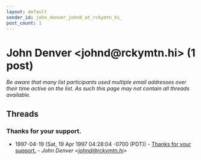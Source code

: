 ```yaml
---
layout: default
sender_id: john_denver_johnd_at_rckymtn_hi_
post_count: 1
---
```


# John Denver <johnd<span>@</span>rckymtn.hi> (1 post)

_Be aware that many list participants used multiple email addresses over their time active on the list. As such this page may not contain all threads available._

## Threads

### Thanks for your support.
+ 1997-04-19 (Sat, 19 Apr 1997 04:28:04 -0700 (PDT)) - [Thanks for your support.](/archive/1997/04/ca48eca4dc5d88b092089b45323884018ea39926f4f64c0c85ca636312e91dde) - _John Denver \<johnd@rckymtn.hi\>_

